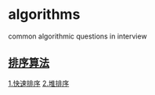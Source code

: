 # algorithms
common algorithmic questions in interview

## [排序算法](./排序算法)
[1.快速排序](./排序算法/quickSort.cpp) 
[2.堆排序](./排序算法/heapSort.cpp)


